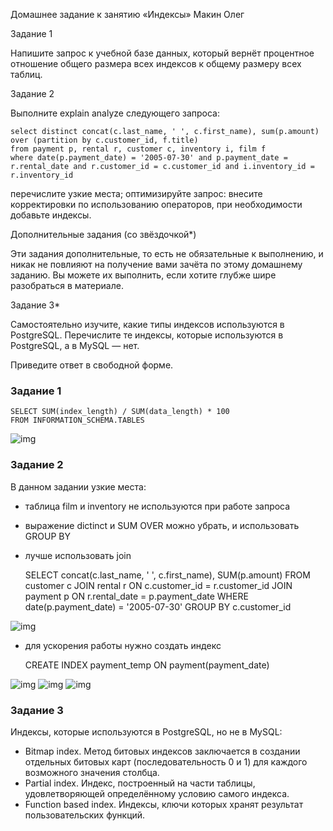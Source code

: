 Домашнее задание к занятию «Индексы» Макин Олег


Задание 1

Напишите запрос к учебной базе данных, который вернёт процентное отношение общего размера всех индексов к общему размеру всех таблиц.

Задание 2

Выполните explain analyze следующего запроса:

    select distinct concat(c.last_name, ' ', c.first_name), sum(p.amount) over (partition by c.customer_id, f.title)
    from payment p, rental r, customer c, inventory i, film f
    where date(p.payment_date) = '2005-07-30' and p.payment_date = r.rental_date and r.customer_id = c.customer_id and i.inventory_id = r.inventory_id

перечислите узкие места;
оптимизируйте запрос: внесите корректировки по использованию операторов, при необходимости добавьте индексы.

Дополнительные задания (со звёздочкой*)

Эти задания дополнительные, то есть не обязательные к выполнению, и никак не повлияют на получение вами зачёта по этому домашнему заданию. Вы можете их выполнить, если хотите глубже шире разобраться в материале.

Задание 3*

Самостоятельно изучите, какие типы индексов используются в PostgreSQL. Перечислите те индексы, которые используются в PostgreSQL, а в MySQL — нет.

Приведите ответ в свободной форме.




### Задание 1

    SELECT SUM(index_length) / SUM(data_length) * 100
    FROM INFORMATION_SCHEMA.TABLES

![img]()

### Задание 2

В данном задании узкие места: 
- таблица film и inventory не используются при работе запроса
- выражение dictinct и SUM OVER можно убрать, и использовать GROUP BY
- лучше использовать join 


    SELECT concat(c.last_name, ' ', c.first_name), SUM(p.amount)
    FROM customer c
    JOIN rental r ON c.customer_id = r.customer_id 
    JOIN payment p ON r.rental_date = p.payment_date 
    WHERE date(p.payment_date) = '2005-07-30'
    GROUP BY c.customer_id


![img]()

- для ускорения работы нужно создать индекс


    CREATE INDEX payment_temp ON payment(payment_date)


![img]()
![img]()
![img]()



### Задание 3

Индексы, которые используются в PostgreSQL, но не в MySQL:

- Bitmap index. Метод битовых индексов заключается в создании отдельных битовых карт (последовательность 0 и 1) для каждого возможного значения столбца. 
- Partial index. Индекс, построенный на части таблицы, удовлетворяющей определённому условию самого индекса.  
- Function based index. Индексы, ключи которых хранят результат пользовательских функций. 




